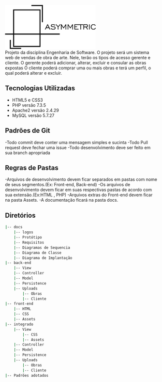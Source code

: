 <img src="docs/logos/logopng.png" width="300">
<br>
Projeto da disciplina Engenharia de Software.
O projeto será um sistema web de vendas de obra de arte. 
Nele, terão os tipos de acesso gerente e cliente.
O gerente poderá adicionar, alterar, excluir e consular as obras expostas
O cliente poderá comprar uma ou mais obras e terá um perfil, o qual poderá alterar e excluir.


## Tecnologias Utilizadas
- HTML5 e CSS3
- PHP versão 7.3.5
- Apache2 versão 2.4.29
- MySQL versão 5.7.27

## Padrões de Git
-Todo commit deve conter uma mensagem simples e sucinta
-Todo Pull request deve fechar uma issue
-Todo desenvolvimento deve ser feito em sua branch apropriada

## Regras de Pastas
-Arquivos de desenvolvimento devem ficar separados em pastas com nome de seus segmentos.(Ex: Front-end, Back-end)
-Os arquivos de desenvolvimento devem ficar em suas respectivas pastas de acordo com sua extensão.(Ex:HTML , PHP)
-Arquivos extras do Front-end devem ficar na pasta Assets.
-A documentação ficará na pasta docs.

## Diretórios
```sh
|-- docs
	|-- logos
	|-- Protótipo
	|-- Requisitos
	|-- Diagramas de Sequencia
	|-- Diagrama de Classe
	|-- Diagrama de Implantação
|-- back-end
	|-- View
	|-- Controller
	|-- Model
	|-- Persistence
	|-- Uploads
		|-- Obras
		|-- Cliente
|-- front-end
	|-- HTML
	|-- CSS
	|-- Assets
|-- integrado
	|-- View
		|-- CSS	
		|-- Assets
	|-- Controller
	|-- Model
	|-- Persistence
	|-- Uploads
		|-- Obras
		|-- Cliente
|-- Padrões adotados

